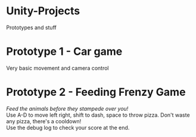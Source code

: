# Unity-Projects
Prototypes and stuff


# Prototype 1 - **Car game**  
Very basic movement and camera control  
  
# Prototype 2 - **Feeding Frenzy Game**  
*Feed the animals before they stampede over you!*  
Use A-D to move left right, shift to dash, space to throw pizza. Don't waste any pizza, there's a cooldown!  
Use the debug log to check your score at the end.
